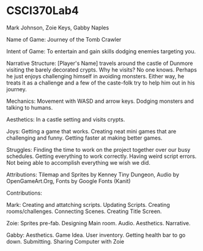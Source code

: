 # CSCI370Lab4

Mark Johnson, Zoie Keys, Gabby Naples


Name of Game: Journey of the Tomb Crawler

Intent of Game: To entertain and gain skills dodging enemies targeting you.

Narrative Structure: [Player's Name] travels around the castle of Dunmore visiting the barely decorated crypts. Why he visits? No one knows. Perhaps he just enjoys challenging himself in avoiding monsters. Either way, he treats it as a challenge and a few of the caste-folk try to help him out in his journey.

Mechanics: Movement with WASD and arrow keys. Dodging monsters and talking to humans.

Aesthetics: In a castle setting and visits crypts.

Joys: Getting a game that works. Creating neat mini games that are challenging and funny. Getting faster at making better games.

Struggles: Finding the time to work on the project together over our busy schedules. Getting everything to work correctly. Having weird script errors. Not being able to accomplish everything we wish we did.

Attributions: Tilemap and Sprites by Kenney Tiny Dungeon, Audio by OpenGameArt.Org, Fonts by Google Fonts (Kanit)

Contributions:

Mark: Creating and attatching scripts. Updating Scripts. Creating rooms/challenges. Connecting Scenes. Creating Title Screen.

Zoie: Sprites pre-fab. Designing Main room. Audio. Aesthetics. Narrative.

Gabby: Aesthetics. Game Idea. User inventory. Getting health bar to go down. Submitting. Sharing Computer with Zoie
